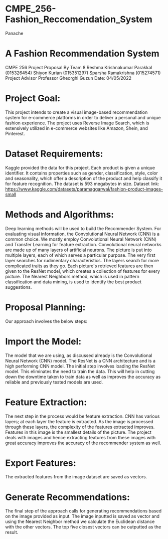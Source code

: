 # CMPE_256-Fashion_Reccomendation_System
Panache
# A Fashion Recommendation System
CMPE 256 Project Proposal
By
Team 8
Reshma Krishnakumar Parakkal (015326454)
Shiyon Kurian (015351297)
Sparsha Ramakrishna (015274571)
Project Advisor
Professor Gheorghi Guzun
Date: 04/05/2022
# Project Goal:
This project intends to create a visual image-based recommendation system for e-commerce platforms in order to deliver a personal and unique fashion experience. The project uses Reverse Image Search, which is extensively utilized in e-commerce websites like Amazon, Shein, and Pinterest.
# Dataset Requirements:
Kaggle provided the data for this project. Each product is given a unique identifier. It contains properties such as gender, classification, style, color and seasonality, which offer a description of the product and help classify it for feature recognition. The dataset is 593 megabytes in size.
Dataset link: https://www.kaggle.com/datasets/paramaggarwal/fashion-product-images-small
# Methods and Algorithms:
Deep learning methods will be used to build the Recommender System. For evaluating visual information, the Convolutional Neural Network (CNN) is a common choice. We mostly employ Convolutional Neural Network (CNN) and Transfer Learning for feature extraction. Convolutional neural networks are made up of many layers of artificial neurons. The picture is put into multiple layers, each of which serves a particular purpose. The very first layer searches for rudimentary characteristics. The layers search for more complicated traits as they go. Each picture's retrieved features are then given to the ResNet model, which creates a collection of features for every picture. The Nearest Neighbors method, which is used in pattern classification and data mining, is used to identify the best product suggestions.
# Proposal Planning:
Our approach involves the below steps:
# Import the Model:
The model that we are using, as discussed already is the Convolutional Neural Network (CNN) model. The ResNet is a CNN architecture and is a high performing CNN model. The initial step involves loading the ResNet model. This eliminates the need to train the data. This will help in cutting down the downtime taken to train data as well as improves the accuracy as reliable and previously tested models are used.
# Feature Extraction:
The next step in the process would be feature extraction. CNN has various layers; at each layer the feature is extracted. As the image is processed through these layers, the complexity of the features extracted improves. Features in this image is the smallest details of the picture. The project deals with images and hence extracting features from these images with great accuracy improves the accuracy of the recommender system as well.
# Export Features:
The extracted features from the image dataset are saved as vectors.
# Generate Recommendations:
The final step of the approach calls for generating recommendations based on the image provided as input. The image inputted is saved as vector and using the Nearest Neighbor method we calculate the Euclidean distance with the other vectors. The top five closest vectors can be outputted as the result.
